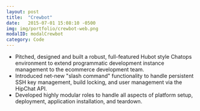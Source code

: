 ```yaml
---
layout: post
title:  "Crewbot"
date:   2015-07-01 15:08:10 -0500
img: img/portfolio/crewbot-web.png
modalID: modalCrewbot
category: Code
---
```

- Pitched, designed and built a robust, full-featured Hubot style Chatops environment to extend programmatic development instance management to the ecommerce development team.
- Introduced net-new "slash command" functionality to handle persistent SSH key management, build locking, and user management via the HipChat API.
- Developed highly modular roles to handle all aspects of platform setup, deployment, application installation, and teardown.
